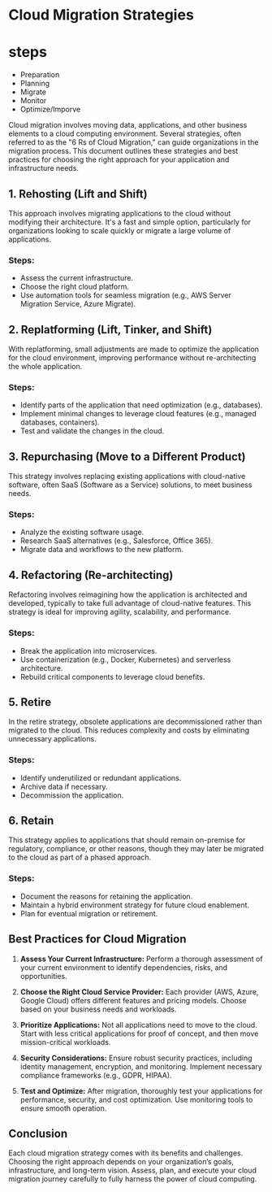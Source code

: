 # Cloud Migration Strategies

# steps
- Preparation
- Planning
- Migrate
- Monitor
- Optimize/Imporve

Cloud migration involves moving data, applications, and other business elements to a cloud computing environment. Several strategies, often referred to as the "6 Rs of Cloud Migration," can guide organizations in the migration process. This document outlines these strategies and best practices for choosing the right approach for your application and infrastructure needs.

## 1. Rehosting (Lift and Shift)
This approach involves migrating applications to the cloud without modifying their architecture. It's a fast and simple option, particularly for organizations looking to scale quickly or migrate a large volume of applications.

### Steps:
- Assess the current infrastructure.
- Choose the right cloud platform.
- Use automation tools for seamless migration (e.g., AWS Server Migration Service, Azure Migrate).

## 2. Replatforming (Lift, Tinker, and Shift)
With replatforming, small adjustments are made to optimize the application for the cloud environment, improving performance without re-architecting the whole application.

### Steps:
- Identify parts of the application that need optimization (e.g., databases).
- Implement minimal changes to leverage cloud features (e.g., managed databases, containers).
- Test and validate the changes in the cloud.

## 3. Repurchasing (Move to a Different Product)
This strategy involves replacing existing applications with cloud-native software, often SaaS (Software as a Service) solutions, to meet business needs.

### Steps:
- Analyze the existing software usage.
- Research SaaS alternatives (e.g., Salesforce, Office 365).
- Migrate data and workflows to the new platform.

## 4. Refactoring (Re-architecting)
Refactoring involves reimagining how the application is architected and developed, typically to take full advantage of cloud-native features. This strategy is ideal for improving agility, scalability, and performance.

### Steps:
- Break the application into microservices.
- Use containerization (e.g., Docker, Kubernetes) and serverless architecture.
- Rebuild critical components to leverage cloud benefits.

## 5. Retire
In the retire strategy, obsolete applications are decommissioned rather than migrated to the cloud. This reduces complexity and costs by eliminating unnecessary applications.

### Steps:
- Identify underutilized or redundant applications.
- Archive data if necessary.
- Decommission the application.

## 6. Retain
This strategy applies to applications that should remain on-premise for regulatory, compliance, or other reasons, though they may later be migrated to the cloud as part of a phased approach.

### Steps:
- Document the reasons for retaining the application.
- Maintain a hybrid environment strategy for future cloud enablement.
- Plan for eventual migration or retirement.

## Best Practices for Cloud Migration

1. **Assess Your Current Infrastructure:**
   Perform a thorough assessment of your current environment to identify dependencies, risks, and opportunities.

2. **Choose the Right Cloud Service Provider:**
   Each provider (AWS, Azure, Google Cloud) offers different features and pricing models. Choose based on your business needs and workloads.

3. **Prioritize Applications:**
   Not all applications need to move to the cloud. Start with less critical applications for proof of concept, and then move mission-critical workloads.

4. **Security Considerations:**
   Ensure robust security practices, including identity management, encryption, and monitoring. Implement necessary compliance frameworks (e.g., GDPR, HIPAA).

5. **Test and Optimize:**
   After migration, thoroughly test your applications for performance, security, and cost optimization. Use monitoring tools to ensure smooth operation.

## Conclusion

Each cloud migration strategy comes with its benefits and challenges. Choosing the right approach depends on your organization’s goals, infrastructure, and long-term vision. Assess, plan, and execute your cloud migration journey carefully to fully harness the power of cloud computing.
